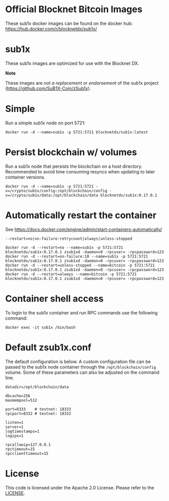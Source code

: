 Official Blocknet Bitcoin Images
=================================

These sub1x docker images can be found on the docker hub: https://hub.docker.com/r/blocknetdx/sub1x/

sub1x
========

These sub1x images are optimized for use with the Blocknet DX.

**Note**

These images are _not a replacement or endorsement_ of the sub1x project (https://github.com/SuB1X-Coin/zSub1x).


Simple
======

Run a simple sub1x node on port 5721:
```
docker run -d --name=sub1x -p 5721:5721 blocknetdx/sub1x:latest
```


Persist blockchain w/ volumes
=============================

Run a sub1x node that persists the blockchain on a host directory. Recommended to avoid time consuming resyncs when updating to later container versions.
```
docker run -d --name=sub1x -p 5721:5721 -v=/crypto/sub1x/config:/opt/blockchain/config -v=/crypto/sub1x/data:/opt/blockchain/data blocknetdx/sub1x:0.17.0.1
```


Automatically restart the container
===================================

See https://docs.docker.com/engine/admin/start-containers-automatically/

`--restart=no|on-failure:retrycount|always|unless-stopped`

```
docker run -d --restart=no --name=sub1x -p 5721:5721 blocknetdx/sub1x:0.17.0.1 zsub1xd -daemon=0 -rpcuser= -rpcpassword=123
docker run -d --restart=on-failure:10 --name=sub1x -p 5721:5721 blocknetdx/sub1x:0.17.0.1 zsub1xd -daemon=0 -rpcuser= -rpcpassword=123
docker run -d --restart=unless-stopped --name=bitcoin -p 5721:5721 blocknetdx/sub1x:0.17.0.1 zsub1xd -daemon=0 -rpcuser= -rpcpassword=123
docker run -d --restart=always --name=bitcoin -p 5721:5721 blocknetdx/sub1x:0.17.0.1 zsub1xd -daemon=0 -rpcuser= -rpcpassword=123
```


Container shell access
======================

To login to the sub1x container and run RPC commands use the following command:
```
docker exec -it sub1x /bin/bash
```


Default zsub1x.conf
=====================

The default configuration is below. A custom configuration file can be passed to the sub1x  node container through the `/opt/blockchain/config` volume. Some of these parameters can also be adjusted on the command line.
```
datadir=/opt/blockchain/data

dbcache=256
maxmempool=512

port=8333    # testnet: 18333
rpcport=8332 # testnet: 18332

listen=1
server=1
logtimestamps=1
logips=1

rpcallowip=127.0.0.1
rpctimeout=15
rpcclienttimeout=15
```


License
=======

This code is licensed under the Apache 2.0 License. Please refer to the [LICENSE](https://github.com/BlocknetDX/dockerimages/blob/master/LICENSE).